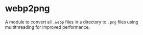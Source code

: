 # webp2png
A module to convert all `.webp` files in a directory to `.png` files using multithreading for improved performance.
